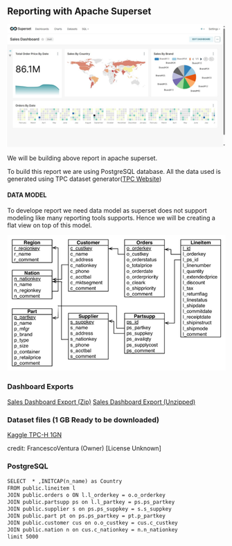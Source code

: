 ## Reporting with Apache Superset

![World Population](./assets/report-screenshot-tpc-h.jpeg)


We will be building above report in apache superset.


To build this report we are using PostgreSQL database. All the data used is generated using TPC dataset generator([TPC Website](https://www.tpc.org/tpc_documents_current_versions/current_specifications5.asp))


#### DATA MODEL

To develope report we need data model as superset does not support modeling like many reporting tools supports. Hence we will be creating a flat view on top of this model. 


![Data Model](./assets/tpc-data-model.jpeg)

### Dashboard Exports
[Sales Dashboard Export (Zip)](./exports/Sales%20Dashboard%20Export.zip)
[Sales Dashboard Export (Unzipped)](./exports/Sales%20Dashboard%20Export/)

### Dataset files (1 GB Ready to be downloaded)
[Kaggle TPC-H 1GN](https://www.kaggle.com/datasets/fven7u/tpch-1gb) 

credit: FrancescoVentura (Owner) [License Unknown] 

### PostgreSQL 
```
SELECT  * ,INITCAP(n_name) as Country
FROM public.lineitem l 
JOIN public.orders o ON l.l_orderkey = o.o_orderkey
JOIN public.partsupp ps on l.l_partkey = ps.ps_partkey
JOIN public.supplier s on ps.ps_suppkey = s.s_suppkey
JOIN public.part pt on ps.ps_partkey = pt.p_partkey
JOIN public.customer cus on o.o_custkey = cus.c_custkey
JOIN public.nation n on cus.c_nationkey = n.n_nationkey
limit 5000

```

